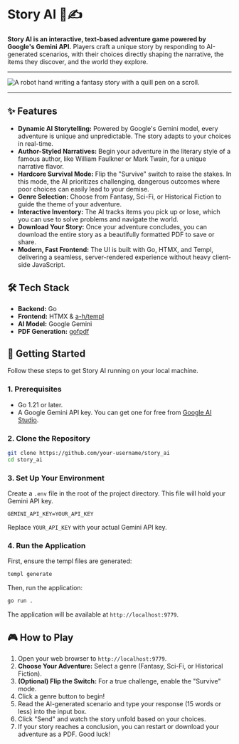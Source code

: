 # Story AI 🤖✍️

**Story AI is an interactive, text-based adventure game powered by Google's Gemini API.** Players craft a unique story by responding to AI-generated scenarios, with their choices directly shaping the narrative, the items they discover, and the world they explore.

---

![A robot hand writing a fantasy story with a quill pen on a scroll.](https://i.imgur.com/2p4S0sN.png)

---

## ✨ Features

*   **Dynamic AI Storytelling:** Powered by Google's Gemini model, every adventure is unique and unpredictable. The story adapts to your choices in real-time.
*   **Author-Styled Narratives:** Begin your adventure in the literary style of a famous author, like William Faulkner or Mark Twain, for a unique narrative flavor.
*   **Hardcore Survival Mode:** Flip the "Survive" switch to raise the stakes. In this mode, the AI prioritizes challenging, dangerous outcomes where poor choices can easily lead to your demise.
*   **Genre Selection:** Choose from Fantasy, Sci-Fi, or Historical Fiction to guide the theme of your adventure.
*   **Interactive Inventory:** The AI tracks items you pick up or lose, which you can use to solve problems and navigate the world.
*   **Download Your Story:** Once your adventure concludes, you can download the entire story as a beautifully formatted PDF to save or share.
*   **Modern, Fast Frontend:** The UI is built with Go, HTMX, and Templ, delivering a seamless, server-rendered experience without heavy client-side JavaScript.

## 🛠️ Tech Stack

*   **Backend:** Go
*   **Frontend:** HTMX & [a-h/templ](https://github.com/a-h/templ)
*   **AI Model:** Google Gemini
*   **PDF Generation:** [gofpdf](https://github.com/jung-kurt/gofpdf)

## 🚀 Getting Started

Follow these steps to get Story AI running on your local machine.

### 1. Prerequisites

*   Go 1.21 or later.
*   A Google Gemini API key. You can get one for free from [Google AI Studio](https://aistudio.google.com/app/apikey).

### 2. Clone the Repository

```bash
git clone https://github.com/your-username/story_ai
cd story_ai
```

### 3. Set Up Your Environment

Create a `.env` file in the root of the project directory. This file will hold your Gemini API key.

```
GEMINI_API_KEY=YOUR_API_KEY
```

Replace `YOUR_API_KEY` with your actual Gemini API key.

### 4. Run the Application

First, ensure the templ files are generated:
```bash
templ generate
```

Then, run the application:
```bash
go run .
```

The application will be available at `http://localhost:9779`.

## 🎮 How to Play

1.  Open your web browser to `http://localhost:9779`.
2.  **Choose Your Adventure:** Select a genre (Fantasy, Sci-Fi, or Historical Fiction).
3.  **(Optional) Flip the Switch:** For a true challenge, enable the "Survive" mode.
4.  Click a genre button to begin!
5.  Read the AI-generated scenario and type your response (15 words or less) into the input box.
6.  Click "Send" and watch the story unfold based on your choices.
7.  If your story reaches a conclusion, you can restart or download your adventure as a PDF. Good luck!